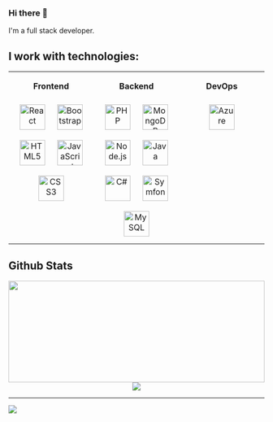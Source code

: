### Hi there 👋
I'm a full stack developer.

## I work with technologies:
<table align="center">
  <tr>
    <td valign="top" width="33%">
      <p align="center"><b>Frontend</b></p>
      <div align="center">
        <img style="margin: 10px" src="https://profilinator.rishav.dev/skills-assets/react-original-wordmark.svg"
          alt="React" height="50" />
        <img style="margin: 10px" src="https://profilinator.rishav.dev/skills-assets/bootstrap-plain.svg"
          alt="Bootstrap" height="50" />
        <img style="margin: 10px" src="https://profilinator.rishav.dev/skills-assets/html5-original-wordmark.svg"
          alt="HTML5" height="50" />
        <img style="margin: 10px" src="https://profilinator.rishav.dev/skills-assets/javascript-original.svg"
          alt="JavaScript" height="50" />
        <img style="margin: 10px" src="https://profilinator.rishav.dev/skills-assets/css3-original-wordmark.svg"
          alt="CSS3" height="50" />
      </div>
    </td>
    <td valign="top" width="33%">
      <p align="center"><b>Backend</b></p>
      <div align="center">
        <img style="margin: 10px" src="https://profilinator.rishav.dev/skills-assets/php-original.svg" alt="PHP"
          height="50" />
        <img style="margin: 10px" src="https://profilinator.rishav.dev/skills-assets/mongodb-original-wordmark.svg"
          alt="MongoDB" height="50" />
        <img style="margin: 10px" src="https://profilinator.rishav.dev/skills-assets/nodejs-original-wordmark.svg"
          alt="Node.js" height="50" />
        <img style="margin: 10px" src="https://profilinator.rishav.dev/skills-assets/java-original-wordmark.svg"
          alt="Java" height="50" />
        <img style="margin: 10px" src="https://profilinator.rishav.dev/skills-assets/csharp-original.svg" alt="C#"
          height="50" />
        <img style="margin: 10px" src="https://profilinator.rishav.dev/skills-assets/symfony_black_03.svg"
          alt="Symfony" height="50" />
        <img style="margin: 10px" src="https://profilinator.rishav.dev/skills-assets/mysql-original-wordmark.svg"
          alt="MySQL" height="50" />
      </div>
    </td>
    <td valign="top" width="33%">
      <p align="center"><b>DevOps</b></p>
      <div align="center">
        <img style="margin: 10px" src="https://profilinator.rishav.dev/skills-assets/microsoft_azure-icon.svg"
          alt="Azure" height="50" />
      </div>
    </td>
  </tr>
</table>

## Github Stats  
<div align="center">
  <img width="100%" height="200"
    src="https://github-readme-stats.vercel.app/api?username=DevLucho&show_icons=true&theme=radical" />
  <img align="center"
    src="https://github-readme-stats.vercel.app/api/top-langs/?username=DevLucho&layout=compact&theme=radical" />
</div>
<hr />
<img src="https://komarev.com/ghpvc/?username=DevLucho&color=brightgreen" />
